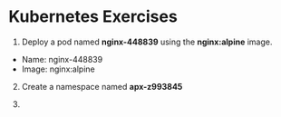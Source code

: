# Kubernetes Exercises


1. Deploy a pod named **nginx-448839** using the **nginx:alpine** image.

- Name: nginx-448839
- Image: nginx:alpine

2. Create a namespace named **apx-z993845**

3.

